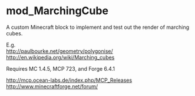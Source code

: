 mod_MarchingCube
================

A custom Minecraft block to implement and test out the render of marching cubes.

E.g.<br>
 http://paulbourke.net/geometry/polygonise/<br>
 http://en.wikipedia.org/wiki/Marching_cubes<br>

Requires MC 1.4.5, MCP 723, and Forge 6.4.1

 http://mcp.ocean-labs.de/index.php/MCP_Releases<br>
 http://www.minecraftforge.net/forum/<br>
